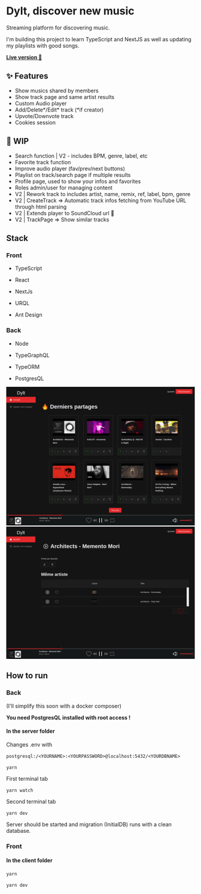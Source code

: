 # Dylt, discover new music

Streaming platform for discovering music.

I'm building this project to learn TypeScript and NextJS as well as updating my playlists with good songs.

**[Live version :rocket: ](https://dylt.quentinbrohan.dev)**

## :sparkles: Features

- Show musics shared by members
- Show track page and same artist results
- Custom Audio player
- Add/Delete*/Edit* track (*if creator)
- Upvote/Downvote track
- Cookies session

## :construction: WIP

- Search function | V2 - includes BPM, genre, label, etc
- Favorite track function
- Improve audio player (fav/prev/next buttons)
- Playlist on track/search page if multiple results
- Profile page, used to show your infos and favorites
- Roles admin/user for managing content
- V2 | Rework track to includes artist, name, remix, ref, label, bpm, genre
- V2 | CreateTrack => Automatic track infos fetching from YouTube URL through html parsing
- V2 | Extends player to SoundCloud url :eyes:
- V2 | TrackPage => Show similar tracks

## Stack

### Front

- TypeScript

- React

- NextJs

- URQL

- Ant Design

### Back

- Node

- TypeGraphQL

- TypeORM

- PostgresQL

![](dylt-home.png)
![](dylt-track.png)

## How to run

### Back

(I'll simplify this soon with a docker composer)

**You need PostgresQL installed with root access !**

#### In the server folder

Changes .env with

```shell
postgresql:/<YOURNAME>:<YOURPASSWORD>@localhost:5432/<YOURDBNAME>
```

```shell
yarn
```

First terminal tab

```shell
yarn watch
```

Second terminal tab

```shell
yarn dev
```

Server should be started and migration (InitialDB) runs with a clean database.

### Front

#### In the client folder

```shell
yarn
```

```shell
yarn dev
```
